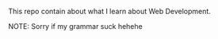This repo contain about what I learn about Web Development.



NOTE: Sorry if my grammar suck hehehe
